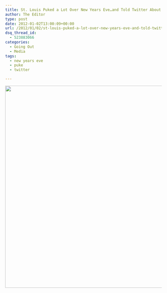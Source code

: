 ```yaml
---
title: St. Louis Puked a Lot Over New Years Eve…and Told Twitter About It
author: The Editor
type: post
date: 2012-01-02T13:00:09+00:00
url: /2012/01/02/st-louis-puked-a-lot-over-new-years-eve-and-told-twitter-about-it/
dsq_thread_id:
  - 523883066
categories:
  - Going Out
  - Media
tags:
  - new years eve
  - puke
  - twitter

---
```

[<img class="aligncenter size-full wp-image-12546" title="stl_nye_puke_tweets" src="http://media.punchingkitty.com/wordpress/2012/01/stl_nye_puke_tweets.jpg" alt="" width="517" height="650" />][1]

 [1]: http://media.punchingkitty.com/wordpress/2012/01/stl_nye_puke_tweets.jpg